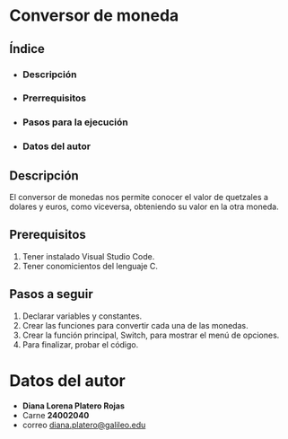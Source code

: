 # Conversor de moneda

## Índice
- ### Descripción
- ### Prerrequisitos
- ### Pasos para la ejecución
- ### Datos del autor

## Descripción 
El conversor de monedas nos permite conocer el valor de quetzales a dolares y euros, como viceversa, obteniendo su valor en la otra moneda. 

## Prerequisitos
 1. Tener instalado Visual Studio Code.
 2. Tener conomicientos del lenguaje C.

## Pasos a seguir
1. Declarar variables y constantes.
2. Crear las funciones para convertir cada una de las monedas.
3. Crear la función principal, Switch, para mostrar el menú de opciones.
4. Para finalizar, probar el código.

# Datos del autor
- **Diana Lorena Platero Rojas**
- Carne **24002040**
- correo diana.platero@galileo.edu
 

